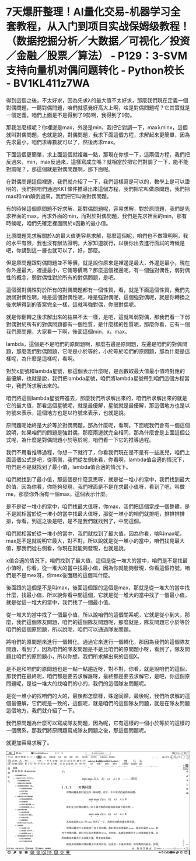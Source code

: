 # 7天爆肝整理！AI量化交易-机器学习全套教程，从入门到项目实战保姆级教程！（数据挖掘分析／大数据／可视化／投资／金融／股票／算法） - P129：3-SVM支持向量机对偶问题转化 - Python校长 - BV1KL411z7WA

得到這個之後，不太好求，因為先求λ的最大值不太好求，那麼我們現在定義一個對偶問題，一聽對偶問題，咱們就感覺好高大上啊，啥是對偶問題呢？它其實就是一個定義，咱們上面是不是得到了9勢啊，我得到了9勢。

那我怎麼樣呢？你裡邊是max，外邊是min，我把它對調一下，maxλminx，這個就叫對偶問題，也就是說，對偶問題，我求下面這個方程，求解起來更簡單，因為先求最小，咱們求導數就可以了，然後再求max。

下面這個更簡單，求上面這個就複雜一點，那現在你想一下，這兩個方程，我們把反過來，min，max反過來，這樣寫成立嗎？就相當於把它們對調了一下，能不能對調呢？，那這個就是對偶問題啊，那下面呢。

在對偶問題這個裡邊，我們就介紹了一下，我們這樣寫是可以的，數學上是可以證明的，我們把咱們通過KKT條件推導出來這個方程，我們把它叫做原問題，我們把max和min顛倒過來，我們把它叫做對偶問題。

有的時候這個原問題不好求解，那對偶問題呢，容易求解，對於原問題，我們是先求裡面的max，再求外面的min，而對於對偶問題，我們是先求裡面的min，那有時候呢，咱們先確定裡面關於x函數的最小值。

比原問題先求解關於λ的最大值更容易求解，那麼這個呢，咱們也不做證明啊，我的水平有限，我也沒有辦法證明，大家知道就行，以後你出去進行面試的時候是吧，你講到這一層也就可以了，好，那麼。

但是原問題跟對偶問題並不等價，就是說你原來是裡邊是最大，外邊是最小，現在你外邊最大，裡邊最小，它倆等價嗎？那麼這個裡邊呢，有一個強對偶性，弱對偶性的概念，弱對偶性對於所有的對偶問題，是吧。

這個弱對偶性對於所有的對偶問題都有一個性質，看，就是下面這個性質，我們先說弱對偶性啊，啥是這個對偶性呢，啥是強對偶呢，這個強對偶呢，就是你轉換之後求解得到的答案完全一樣，這就叫強對偶，你弱對偶呢。

就是你翻轉之後求解出來的結果不太一樣，是吧，這就叫弱對偶，那我們看一下弱對偶對於所有的對偶問題都有一個性質，是什麼樣的性質呢，那麼你看，它有一個我們原問題，大家看一下啊，後面這個min，x，max。

lambda，這個是不是咱們的原問題啊，那麼右邊是原問題，左邊是咱們的對偶問題，那麼我們對偶問題，它呢是小於等於，小於等於咱們的原問題，那為什麼是這樣呢，為什麼是這樣呢，看啊。

對於x星號和lambda星號，那這個表示什麼呢，是函數取最大值最小值時對應的最優解，也就是說，我們把lambda星號，咱們將lambda星號帶到咱們這個方程當中，我們所求解出來的。

咱們將這個lambda星號帶進去，那麼我們所求解出來的，咱們所求解出來的就是它的最大值，那看這個星號呢，就是最優解，星號就是最優解，那這個地方也是以符號來表示，這個地方也是以符號來表示，也就是說。

原問題呢始終是大於等於對偶問題，那為什麼呢，看啊，下面呢我們會有一個這個說明，如果咱們的問題是強對偶，那麼兩邊就完全相同，那為什麼會是上面這個公式呢，為什麼是對偶問題小於等於呢，咱們看一下它的推導過程。

我們不用看推導過程，你想一下就行了，你看我們現在是不是有一些底兒，咱們上面這個公式是吧，從兩側，我們從左側來看，你看啊，lambda值合適的情況下，咱們是不是就找到了最小值，lambda值合適的情況下。

咱們就找到了最小值，那這個是什麼意思呀，就是從一堆小的當中，我們找到最大的值，因為你看，你能夠發現，我們裡面是不是在求最小值呀，看到了吧，叫做me，那麼你外面有一個max，這個表示什麼。

是不是從一堆小的當中，咱們找最大值呀，你max，我們把這個當成一個整體，是不是就相當於從一堆小的當中找最大值呀，那從一堆小的咱們就排吧，排排排排排，你看，到這之後是吧，是不是我們就找到了，中間這個。

咱們就相當於從一堆小的當中，我們就找到了最大值，因為你看，啥叫max呢，max是不是就說明它最大，對不對，所以說就是從一堆小的當中，咱們找見最大值，那我們從右側看，你現在就能夠發現，也就是說。

x值合適的情況下，咱們找到了最大值，這個是從一堆大的當中，咱們是不是找最小值呀，你看，從一堆大的當中找最小值，因為你就能夠發現，你看這個符號，咱們是不是mex呀，你mex後面跟的這個叫什麼。

後面跟的這個是不是叫max，後面這個跟的這個是max，那就是從一堆大的當中找什麼，找最小值，所以說你看中間這個，它就是從一堆大的當中找了一個最小值，就是從這一堆大的當中，我們找了一個最小值。

從一堆大的當中找了一個最小值，所以說咱們的這個關系呢，它就是從小到大，那麼，我們這個隊友問題，咱們的這個隊友問題呢，那麼就是，隊友問題它小於等於咱們的這個原問題，所以說呢，咱們可以通過隊友問題。

將咱們的原問題來進行一個轉化，通過它來進行一個轉化，那因為我們的這個隊友問題，看到了，因為咱們的隊友問題是不是比咱們的原問題小呀，看到了，隊友問題比咱們的原問題小，所以你想，我們所求解出來的這個X。

是不是和咱們的原問題也是一點一點趨近呀，對不對，你看，就是說咱們的這個，那我們在最終呢，咱們都是要去求解誰呀，最終都是要去求解它，是吧，你這個原問題呢，是從一堆大的找咱們的小的，我們的這個隊友問題呢。

是從一堆小的找咱們的大的，最後都怎麼樣，殊途同歸，最後呢，我們所求解的這個最優解，它們呢是一致的，這個呢，就是咱們的這個隊友問題，就是在隊友問題這個地方，我們就介紹了一下。

我們原問題為什麼可以寫成隊友問題，因為呢，它有這樣的一個小於等於的這樣的一個關系，那我們將原問題寫成隊友問題之後，那這個問題呢。

就更加容易求解了。

![](img/03abe65ff5f0ffc4b2d661a6a0bce6bf_1.png)